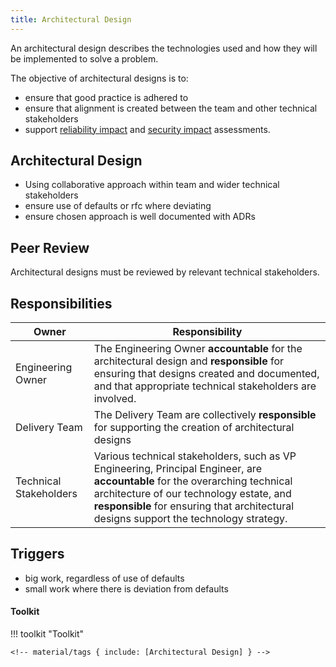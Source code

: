 ```yaml
---
title: Architectural Design
---
```


An architectural design describes the technologies used and how they will be implemented to solve a problem.

The objective of architectural designs is to:

-  ensure that good practice is adhered to
-  ensure that alignment is created between the team and other technical stakeholders
-  support [reliability impact](Reliability-Impact-Assessment.md) and [security impact](Security-Impact-Assessments.md) assessments.


## Architectural Design

- Using collaborative approach within team and wider technical stakeholders
- ensure use of defaults or rfc where deviating
- ensure chosen approach is well documented with ADRs

## Peer Review

Architectural designs must be reviewed by relevant technical stakeholders.

## Responsibilities

| Owner                 | Responsibility |
|---|---|
| Engineering Owner     | The Engineering Owner  **accountable** for the architectural design and **responsible** for ensuring that designs created and documented, and that appropriate technical stakeholders are involved. |
| Delivery Team         | The Delivery Team are collectively **responsible** for supporting the creation of architectural designs |
| Technical Stakeholders| Various technical stakeholders, such as VP Engineering, Principal Engineer, are **accountable** for the overarching technical architecture of our technology estate, and **responsible** for ensuring that architectural designs support the technology strategy. |


## Triggers

- big work, regardless of use of defaults
- small work where there is deviation from defaults

#### Toolkit

!!! toolkit "Toolkit"

    <!-- material/tags { include: [Architectural Design] } -->